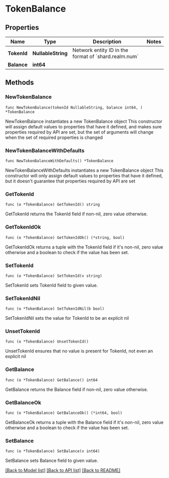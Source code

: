 # TokenBalance

## Properties

Name | Type | Description | Notes
------------ | ------------- | ------------- | -------------
**TokenId** | **NullableString** | Network entity ID in the format of &#x60;shard.realm.num&#x60; | 
**Balance** | **int64** |  | 

## Methods

### NewTokenBalance

`func NewTokenBalance(tokenId NullableString, balance int64, ) *TokenBalance`

NewTokenBalance instantiates a new TokenBalance object
This constructor will assign default values to properties that have it defined,
and makes sure properties required by API are set, but the set of arguments
will change when the set of required properties is changed

### NewTokenBalanceWithDefaults

`func NewTokenBalanceWithDefaults() *TokenBalance`

NewTokenBalanceWithDefaults instantiates a new TokenBalance object
This constructor will only assign default values to properties that have it defined,
but it doesn't guarantee that properties required by API are set

### GetTokenId

`func (o *TokenBalance) GetTokenId() string`

GetTokenId returns the TokenId field if non-nil, zero value otherwise.

### GetTokenIdOk

`func (o *TokenBalance) GetTokenIdOk() (*string, bool)`

GetTokenIdOk returns a tuple with the TokenId field if it's non-nil, zero value otherwise
and a boolean to check if the value has been set.

### SetTokenId

`func (o *TokenBalance) SetTokenId(v string)`

SetTokenId sets TokenId field to given value.


### SetTokenIdNil

`func (o *TokenBalance) SetTokenIdNil(b bool)`

 SetTokenIdNil sets the value for TokenId to be an explicit nil

### UnsetTokenId
`func (o *TokenBalance) UnsetTokenId()`

UnsetTokenId ensures that no value is present for TokenId, not even an explicit nil
### GetBalance

`func (o *TokenBalance) GetBalance() int64`

GetBalance returns the Balance field if non-nil, zero value otherwise.

### GetBalanceOk

`func (o *TokenBalance) GetBalanceOk() (*int64, bool)`

GetBalanceOk returns a tuple with the Balance field if it's non-nil, zero value otherwise
and a boolean to check if the value has been set.

### SetBalance

`func (o *TokenBalance) SetBalance(v int64)`

SetBalance sets Balance field to given value.



[[Back to Model list]](../README.md#documentation-for-models) [[Back to API list]](../README.md#documentation-for-api-endpoints) [[Back to README]](../README.md)


